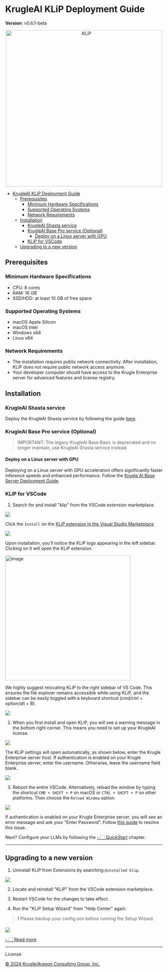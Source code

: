 # KrugleAI KLiP Deployment Guide

**Version**: v0.6.1-beta

<div align="center">
<img width="500" alt="KLiP" src="logo.png">
</div>

- [KrugleAI KLiP Deployment Guide](#krugleai-klip-deployment-guide)
  - [Prerequisites](#prerequisites)
    - [Minimum Hardware Specifications](#minimum-hardware-specifications)
    - [Supported Operating Systems](#supported-operating-systems)
    - [Network Requirements](#network-requirements)
  - [Installation](#installation)
    - [KrugleAI Shasta service](#krugleai-shasta-service)
    - [KrugleAI Base Pro service (Optional)](#krugleai-base-pro-service-optional)
      - [Deploy on a Linux server with GPU](#deploy-on-a-linux-server-with-gpu)
    - [KLiP for VSCode](#klip-for-vscode)
  - [Upgrading to a new version](#upgrading-to-a-new-version)

## Prerequisites

### Minimum Hardware Specifications

- CPU: 8 cores
- RAM: 16 GB
- SSD/HDD: at least 10 GB of free space

### Supported Operating Systems

- macOS Apple Silicon
- macOS Intel
- Windows x64
- Linux x64

### Network Requirements

- The installation requires public network connectivity. After installation, KLiP does not require public network access anymore.
- Your developer computer should have access to the Krugle Enterprise server for advanced features and license registry.


## Installation

### KrugleAI Shasta service

Deploy the KrugleAI Shasta service by following the guide [here](../Shasta/deployment_guide.md).

### KrugleAI Base Pro service (Optional)

> IMPORTANT: The legacy KrugleAI Base Basic is deprecated and no longer maintain, use KrugleAI Shasta service instead.
>
#### Deploy on a Linux server with GPU

Deploying on a Linux server with GPU acceleration offers significantly faster inference speeds and enhanced performance. Follow the  [Krugle AI Base Server Deployment Guide](https://github.com/krugle2/Krugle-AI/wiki/KrugleAI-Base-Server-Deployment-Guide).

### KLiP for VSCode

1. Search for and install "klip" from the VSCode extension marketplace.

![](install_klip1.png)

Click the `Install` on the [KLiP extension in the Visual Studio Marketplace](https://marketplace.visualstudio.com/items?itemName=Krugle-AI.klip)

![](install_klip2.png)

Upon installation, you'll notice the KLiP logo appearing in the left sidebar. Clicking on it will open the KLiP extension.

<img width="400" alt="image" src="quick_start.png">

We highly suggest relocating KLiP to the right sidebar of VS Code. This ensures the file explorer remains accessible while using KLiP, and the sidebar can be easily toggled with a keyboard shortcut (cmd/ctrl + option/alt + B).

![](dnd.gif)

2. When you first install and open KLiP, you will see a warning message in the bottom right corner. This means you need to set up your KrugleAI license.

![](install_klip3.png)

The KLiP settings will open automatically, as shown below, enter the Krugle Enterprise server host. If authentication is enabled on your Krugle Enterprise server, enter the username. Otherwise, leave the username field blank.

![](install_klip4.png)

3. Reboot the entire VSCode. Alternatively, reload the window by typing the shortcut `CMD + SHIFT + P` on macOS or `CTRL + SHIFT + P` on other platforms. Then choose the `Reload Window` option.

![](install_klip5.png)

If authentication is enabled on your Krugle Enterprise server, you will see an error message and ask your "Enter Password". Follow [this guide](./user_guide.md#why-klip-is-not-activated) to resolve this issue.


Next? Configure your LLMs by following the [👉🏻 QuickStart](./user_guide.md#quickstart) chapter.

---

## Upgrading to a new version

1. Uninstall KLiP from Extensions by searching `@installed klip`.

![](upgrade_klip.png)

2. Locate and reinstall "KLiP" from the VSCode extension marketplace.

3. Restart VSCode for the changes to take effect.

4. Run the "KLiP Setup Wizard" from "Help Center" again.

 > ❗️ Please backup your config.son before running the Setup Wizard.

![](upgrade_klip2.png)


[👉🏻 Read more](./user_guide.md#quickstart)


---

License

[© 2024 Krugle/Aragon Consulting Group, Inc.](https://krugle.co.jp)

